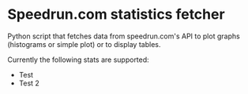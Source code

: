 # Speedrun.com statistics fetcher

Python script that fetches data from speedrun.com's API to plot graphs (histograms or simple plot) or to display tables.

Currently the following stats are supported:
+ Test
+ Test 2
